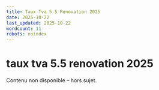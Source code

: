 ```yaml
---
title: Taux Tva 5.5 Renovation 2025
date: 2025-10-22
last_updated: 2025-10-22
wordcount: 11
robots: noindex
---
```


# taux tva 5.5 renovation 2025

Contenu non disponible – hors sujet.